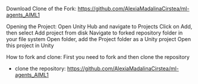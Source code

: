 Download Clone of the Fork:
https://github.com/AlexiaMadalinaCirstea/ml-agents_AIML1

Opening the Project:
Open Unity Hub and navigate to Projects
Click on Add, then select Add project from disk
Navigate to forked repository folder in your file system
Open folder, add the Project folder as a Unity project
Open this project in Unity

How to fork and clone:
First you need to fork and then clone the repository
  * clone the repository: https://github.com/AlexiaMadalinaCirstea/ml-agents_AIML1
